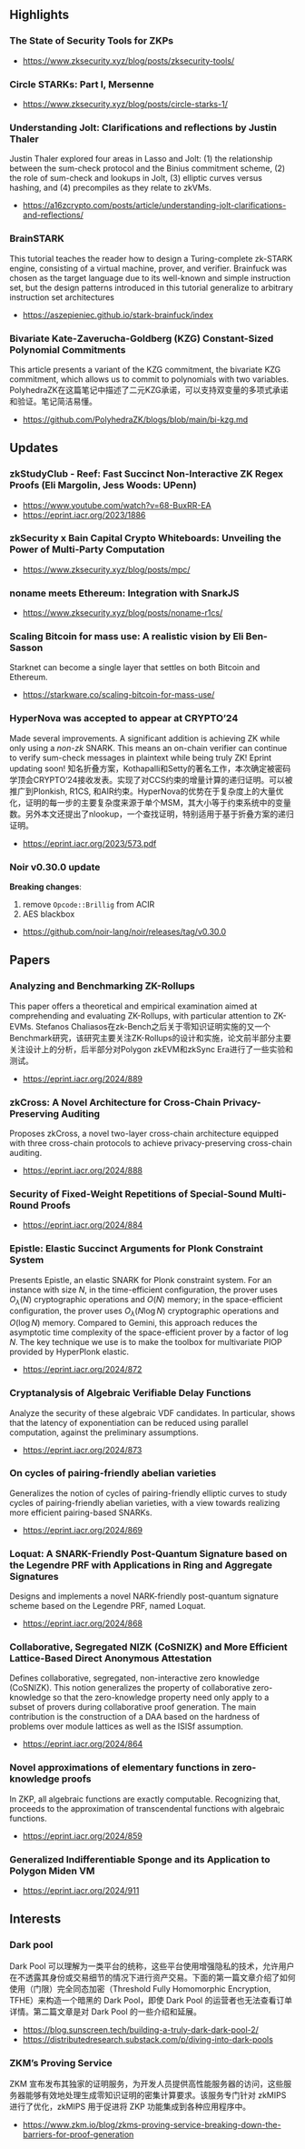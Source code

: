 ## Highlights
### The State of Security Tools for ZKPs
- https://www.zksecurity.xyz/blog/posts/zksecurity-tools/

### Circle STARKs: Part I, Mersenne
- https://www.zksecurity.xyz/blog/posts/circle-starks-1/

### Understanding Jolt: Clarifications and reflections by Justin Thaler
Justin Thaler explored four areas in Lasso and Jolt: (1) the relationship between the sum-check protocol and the Binius commitment scheme, (2) the role of sum-check and lookups in Jolt, (3) elliptic curves versus hashing, and (4) precompiles as they relate to zkVMs.
- https://a16zcrypto.com/posts/article/understanding-jolt-clarifications-and-reflections/

### BrainSTARK

This tutorial teaches the reader how to design a Turing-complete zk-STARK engine, consisting of a virtual machine, prover, and verifier. Brainfuck was chosen as the target language due to its well-known and simple instruction set, but the design patterns introduced in this tutorial generalize to arbitrary instruction set architectures
- https://aszepieniec.github.io/stark-brainfuck/index

### Bivariate Kate-Zaverucha-Goldberg (KZG) Constant-Sized Polynomial Commitments
This article presents a variant of the KZG commitment, the bivariate KZG commitment, which allows us to commit to polynomials with two variables.
PolyhedraZK在这篇笔记中描述了二元KZG承诺，可以支持双变量的多项式承诺和验证。笔记简洁易懂。
- https://github.com/PolyhedraZK/blogs/blob/main/bi-kzg.md

## Updates
### zkStudyClub - Reef: Fast Succinct Non-Interactive ZK Regex Proofs (Eli Margolin, Jess Woods: UPenn)
- https://www.youtube.com/watch?v=68-BuxRR-EA
- https://eprint.iacr.org/2023/1886

### zkSecurity x Bain Capital Crypto Whiteboards: Unveiling the Power of Multi-Party Computation
- https://www.zksecurity.xyz/blog/posts/mpc/

### noname meets Ethereum: Integration with SnarkJS
- https://www.zksecurity.xyz/blog/posts/noname-r1cs/

### Scaling Bitcoin for mass use: A realistic vision by Eli Ben-Sasson
Starknet can become a single layer that settles on both Bitcoin and Ethereum.
- https://starkware.co/scaling-bitcoin-for-mass-use/

### HyperNova was accepted to appear at CRYPTO’24
Made several improvements. A significant addition is achieving ZK while only using a *non-zk* SNARK. This means an on-chain verifier can continue to verify sum-check messages in plaintext while being truly ZK! Eprint updating soon!
知名折叠方案，Kothapalli和Setty的著名工作，本次确定被密码学顶会CRYPTO’24接收发表。实现了对CCS约束的增量计算的递归证明。可以被推广到Plonkish, R1CS, 和AIR约束。HyperNova的优势在于复杂度上的大量优化，证明的每一步的主要复杂度来源于单个MSM，其大小等于约束系统中的变量数。另外本文还提出了nlookup，一个查找证明，特别适用于基于折叠方案的递归证明。
- https://eprint.iacr.org/2023/573.pdf
  
### Noir v0.30.0 update
**Breaking changes**:
  1. remove `Opcode::Brillig` from ACIR
  2. AES blackbox
- https://github.com/noir-lang/noir/releases/tag/v0.30.0


## Papers
### Analyzing and Benchmarking ZK-Rollups
This paper offers a theoretical and empirical examination aimed at comprehending and evaluating ZK-Rollups, with particular attention to ZK-EVMs. 
Stefanos Chaliasos在zk-Bench之后关于零知识证明实施的又一个Benchmark研究，该研究主要关注ZK-Rollups的设计和实施，论文前半部分主要关注设计上的分析，后半部分对Polygon zkEVM和zkSync Era进行了一些实验和测试。
- https://eprint.iacr.org/2024/889

### zkCross: A Novel Architecture for Cross-Chain Privacy-Preserving Auditing
Proposes zkCross, a novel two-layer cross-chain architecture equipped with three cross-chain protocols to achieve privacy-preserving cross-chain auditing.
- https://eprint.iacr.org/2024/888

### Security of Fixed-Weight Repetitions of Special-Sound Multi-Round Proofs
- https://eprint.iacr.org/2024/884

### Epistle: Elastic Succinct Arguments for Plonk Constraint System
Presents Epistle, an elastic SNARK for Plonk constraint system. For an instance with size $N$, in the time-efficient configuration, the prover uses $O_\lambda(N)$ cryptographic operations and $O(N)$ memory; in the space-efficient configuration, the prover uses $O_\lambda(N \log N)$ cryptographic operations and $O(\log N)$ memory. Compared to Gemini, this approach reduces the asymptotic time complexity of the space-efficient prover by a factor of $\log N$. The key technique we use is to make the toolbox for multivariate PIOP provided by HyperPlonk elastic.
- https://eprint.iacr.org/2024/872

### Cryptanalysis of Algebraic Verifiable Delay Functions
Analyze the security of these algebraic VDF candidates.  In particular, shows that the latency of exponentiation can be reduced using parallel computation, against the preliminary assumptions.
- https://eprint.iacr.org/2024/873

### On cycles of pairing-friendly abelian varieties
Generalizes the notion of cycles of pairing-friendly elliptic curves to study cycles of pairing-friendly abelian varieties, with a view towards realizing more efficient pairing-based SNARKs.
- https://eprint.iacr.org/2024/869

### Loquat: A SNARK-Friendly Post-Quantum Signature based on the Legendre PRF with Applications in Ring and Aggregate Signatures
Designs and implements a novel NARK-friendly post-quantum signature scheme based on the Legendre PRF, named Loquat.
- https://eprint.iacr.org/2024/868

### Collaborative, Segregated NIZK (CoSNIZK) and More Efficient Lattice-Based Direct Anonymous Attestation
Defines collaborative, segregated, non-interactive zero knowledge (CoSNIZK). This notion generalizes the property of collaborative zero-knowledge so that the zero-knowledge property need only apply to a subset of provers during collaborative proof generation. The main contribution is the construction of a DAA based on the hardness of problems over module lattices as well as the ISISf assumption.
- https://eprint.iacr.org/2024/864

### Novel approximations of elementary functions in zero-knowledge proofs
In ZKP, all algebraic functions are exactly computable. Recognizing that, proceeds to the approximation of transcendental functions with algebraic functions. 
- https://eprint.iacr.org/2024/859

### Generalized Indifferentiable Sponge and its Application to Polygon Miden VM
- https://eprint.iacr.org/2024/911


## Interests
### Dark pool 
Dark Pool 可以理解为一类平台的统称，这些平台使用增强隐私的技术，允许用户在不透露其身份或交易细节的情况下进行资产交易。下面的第一篇文章介绍了如何使用（门限）完全同态加密（Threshold Fully Homomorphic Encryption, TFHE）来构造一个暗黑的 Dark Pool，即使 Dark Pool 的运营者也无法查看订单详情。第二篇文章是对 Dark Pool 的一些介绍和延展。

- https://blog.sunscreen.tech/building-a-truly-dark-dark-pool-2/
- https://distributedresearch.substack.com/p/diving-into-dark-pools

### ZKM’s Proving Service
ZKM 宣布发布其独家的证明服务，为开发人员提供高性能服务器的访问，这些服务器能够有效地处理生成零知识证明的密集计算要求。该服务专门针对 zkMIPS 进行了优化，zkMIPS 用于促进将 ZKP 功能集成到各种应用程序中。

- https://www.zkm.io/blog/zkms-proving-service-breaking-down-the-barriers-for-proof-generation
